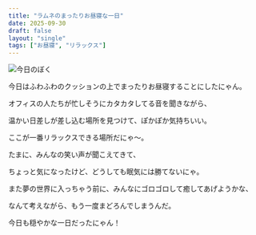 ```yaml
---
title: "ラムネのまったりお昼寝な一日"
date: 2025-09-30
draft: false
layout: "single"
tags: ["お昼寝", "リラックス"]
---
```


![今日のぼく](/images/cat-2025-09-30T15-59-09.jpg)

今日はふわふわのクッションの上でまったりお昼寝することにしたにゃん。

オフィスの人たちが忙しそうにカタカタしてる音を聞きながら、

温かい日差しが差し込む場所を見つけて、ぽかぽか気持ちいい。

ここが一番リラックスできる場所だにゃ〜。

たまに、みんなの笑い声が聞こえてきて、

ちょっと気になったけど、どうしても眠気には勝てないにゃ。

また夢の世界に入っちゃう前に、みんなにゴロゴロして癒してあげようかな、

なんて考えながら、もう一度まどろんでしまうんだ。

今日も穏やかな一日だったにゃん！